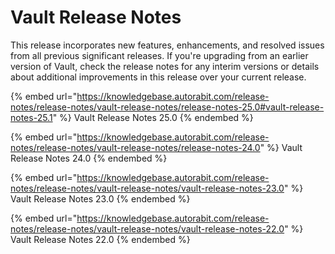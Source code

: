 # Vault Release Notes

This release incorporates new features, enhancements, and resolved issues from all previous significant releases. If you're upgrading from an earlier version of Vault, check the release notes for any interim versions or details about additional improvements in this release over your current release.

{% embed url="https://knowledgebase.autorabit.com/release-notes/release-notes/vault-release-notes/release-notes-25.0#vault-release-notes-25.1" %}
Vault Release Notes 25.0
{% endembed %}

{% embed url="https://knowledgebase.autorabit.com/release-notes/release-notes/vault-release-notes/release-notes-24.0" %}
Vault Release Notes 24.0
{% endembed %}

{% embed url="https://knowledgebase.autorabit.com/release-notes/release-notes/vault-release-notes/vault-release-notes-23.0" %}
Vault Release Notes 23.0
{% endembed %}

{% embed url="https://knowledgebase.autorabit.com/release-notes/release-notes/vault-release-notes/vault-release-notes-22.0" %}
Vault Release Notes 22.0
{% endembed %}

